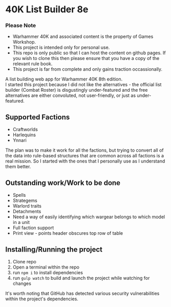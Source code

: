 # 40K List Builder 8e #

### Please Note ###
* Warhammer 40K and associated content is the property of Games Workshop.
* This project is intended only for personal use.
* This repo is only public so that I can host the content on github pages. If you wish to clone this then please ensure that you have a copy of the relevant rule book.
* This project is far from complete and only gains traction occassionally.

A list building web app for Warhammer 40K 8th edition.   
I started this project because I did not like the alternatives - the official list builder (Combat Roster) is disgustingly under-featured and the free alternatives are either convoluted, not user-friendly, or just as under-featured.

## Supported Factions ##
* Craftworlds
* Harlequins
* Ynnari

The plan was to make it work for all the factions, but trying to convert all of the data into rule-based structures that are common across all factions is a real mission. So I started with the ones that I personally use as I understand them better.

## Outstanding work/Work to be done ##
* Spells
* Strategems
* Warlord traits
* Detachments
* Need a way of easily identifying which wargear belongs to which model in a unit
* Full faction support
* Print view - points header obscures top row of table

## Installing/Running the project ##
1. Clone repo
2. Open a terminal within the repo
3. run `npm i` to install dependencies
4. run `gulp watch` to build and launch the project while watching for changes

It's worth noting that GitHub has detected various security vulnerabilities within the project's dependencies.

